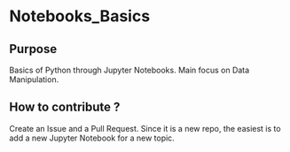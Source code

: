 # Notebooks_Basics

## Purpose
Basics of Python through Jupyter Notebooks.
Main focus on Data Manipulation.

## How to contribute ?
Create an Issue and a Pull Request.
Since it is a new repo, the easiest is to add a new Jupyter Notebook for a new topic.

